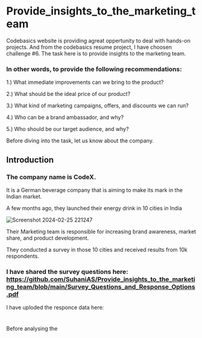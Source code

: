 # Provide_insights_to_the_marketing_team
Codebasics website is providing agreat oppertunity to deal with hands-on projects. And from the codebasics resume project, I have choosen challenge #6.
The task here is to provide insights to the marketing team. 

### In other words, to provide the following recommendations:
 
1.) What immediate improvements can we bring to the product?

2.) What should be the ideal price of our product?

3.) What kind of marketing campaigns, offers, and discounts we can run?

4.) Who can be a brand ambassador, and why?

5.) Who should be our target audience, and why?

Before diving into the task, let us know about the company.
## Introduction
### The company name is CodeX.
It is a German beverage company that is aiming to make its mark in the Indian market. 

A few months ago, they launched their energy drink in 10 cities in India

![Screenshot 2024-02-25 221247](https://github.com/SuhaniAS/Provide_insights_to_the_marketing_team/assets/137792301/39dc5d9c-f53f-4ca7-b7c3-9dc8981e2ee6)

Their Marketing team is responsible for increasing brand awareness, market share, and product development.

They conducted a survey in those 10 cities and received results from 10k respondents.

### I have shared the survey questions here: https://github.com/SuhaniAS/Provide_insights_to_the_marketing_team/blob/main/Survey_Questions_and_Response_Options.pdf

I have uploded the responce data here:
#
Before analysing the 

